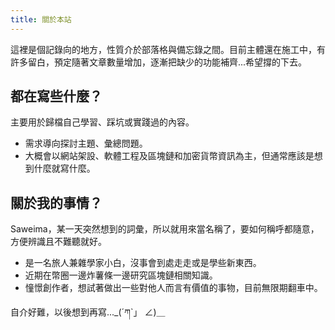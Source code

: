 ```yaml
---
title: 關於本站
---
```


這裡是個記錄向的地方，性質介於部落格與備忘錄之間。目前主體還在施工中，有許多留白，預定隨著文章數量增加，逐漸把缺少的功能補齊...希望撐的下去。

## 都在寫些什麼？

主要用於歸檔自己學習、踩坑或實踐過的內容。
- 需求導向探討主題、彙總問題。
- 大概會以網站架設、軟體工程及區塊鏈和加密貨幣資訊為主，但通常應該是想到什麼就寫什麼。

## 關於我的事情？

Saweima，某一天突然想到的詞彙，所以就用來當名稱了，要如何稱呼都隨意，方便辨識且不難聽就好。

- 是一名旅人兼雜學家小白，沒事會到處走走或是學些新東西。
- 近期在幣圈一邊炸薯條一邊研究區塊鏈相關知識。
- 憧憬創作者，想試著做出一些對他人而言有價值的事物，目前無限期翻車中。

自介好難，以後想到再寫..._(´ཀ`」 ∠)＿